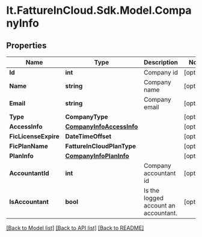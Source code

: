 # It.FattureInCloud.Sdk.Model.CompanyInfo

## Properties

Name | Type | Description | Notes
------------ | ------------- | ------------- | -------------
**Id** | **int** | Company id | [optional] 
**Name** | **string** | Company name | [optional] 
**Email** | **string** | Company email | [optional] 
**Type** | **CompanyType** |  | [optional] 
**AccessInfo** | [**CompanyInfoAccessInfo**](CompanyInfoAccessInfo.md) |  | [optional] 
**FicLicenseExpire** | **DateTimeOffset** |  | [optional] 
**FicPlanName** | **FattureInCloudPlanType** |  | [optional] 
**PlanInfo** | [**CompanyInfoPlanInfo**](CompanyInfoPlanInfo.md) |  | [optional] 
**AccountantId** | **int** | Company accountant id | [optional] 
**IsAccountant** | **bool** | Is the logged account an accountant. | [optional] 

[[Back to Model list]](../../README.md#documentation-for-models) [[Back to API list]](../../README.md#documentation-for-api-endpoints) [[Back to README]](../../README.md)

